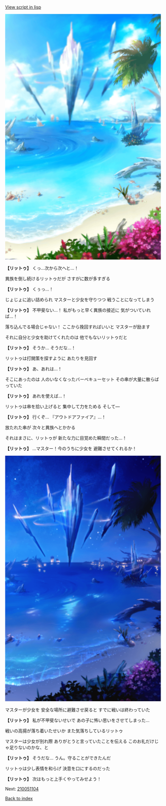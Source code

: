 [View script in lisp](../scripts/210051103.txt)

![sea_beach_day.png](../images/backgrounds/sea_beach_day.png)

**【リットゥ】**
くっ…次から次へと…！

異族を倒し続けるリットゥだが
さすがに数が多すぎる

**【リットゥ】**
くぅっ…！

じょじょに追い詰められ
マスターと少女を守りつつ
戦うことになってしまう

**【リットゥ】**
不甲斐ない…！
私がもっと早く異族の接近に
気がついていれば…！

落ち込んでる場合じゃない！
ここから挽回すればいいと
マスターが励ます

それに自分と少女を助けてくれたのは
他でもないリットゥだと

**【リットゥ】**
そうか…
そうだな…！

リットゥは打開策を探すように
あたりを見回す

**【リットゥ】**
あ、あれは…！

そこにあったのは
人のいなくなったバーベキューセット
その串が大量に散らばっていた

**【リットゥ】**
あれを使えば…！

リットゥは串を拾い上げると
集中して力をためる
そして―

**【リットゥ】**
行くぞ…
『アウトドアファイア』…！

放たれた串が
次々と異族へとかかる

それはまさに、リットゥが
新たな力に目覚めた瞬間だった…！

**【リットゥ】**
…マスター！今のうちに少女を
避難させてくれるか！

![sea_beach_night.png](../images/backgrounds/sea_beach_night.png)

マスターが少女を
安全な場所に避難させ戻ると
すでに戦いは終わっていた

**【リットゥ】**
私が不甲斐ないせいで
あの子に怖い思いをさせてしまった…

戦いの高揚が落ち着いたせいか
また気落ちしているリットゥ

マスターは少女が別れ際
ありがとうと言っていたことを伝える
このお礼だけじゃ足りないのかな、と

**【リットゥ】**
そうだな…
うん。守ることができたんだ

リットゥは少し表情を和らげ
決意を口にするのだった

**【リットゥ】**
次はもっと上手くやってみせよう！


Next: [210051104](210051104.md)

[Back to index](index.md)
